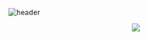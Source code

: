 ![header](https://capsule-render.vercel.app/api?type=venom&color=auto&height=300&section=header&text=I%20am%20Yeeun%20Son.&fontSize=90)

<div align="center">
<a href="https://hits.seeyoufarm.com"><img src="https://hits.seeyoufarm.com/api/count/incr/badge.svg?url=https%3A%2F%2Fgithub .com%2F1thsdpdms1%2Fhit-counter&count_bg=%2379C83D&title_bg=%238C878C&icon=theconversation.svg&icon_color=%23FFFFFF&title=hit&edge_plat=false"/></a>
</div>

